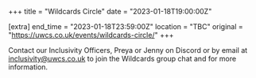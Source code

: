 +++
title = "Wildcards Circle"
date = "2023-01-18T19:00:00Z"

[extra]
end_time = "2023-01-18T23:59:00Z"
location = "TBC"
original = "https://uwcs.co.uk/events/wildcards-circle/"
+++

Contact our Inclusivity Officers, Preya or Jenny on Discord or by email at [inclusivity@uwcs.co.uk](mailto:inclusivity@uwcs.co.uk) to join the Wildcards group chat and for more information.
